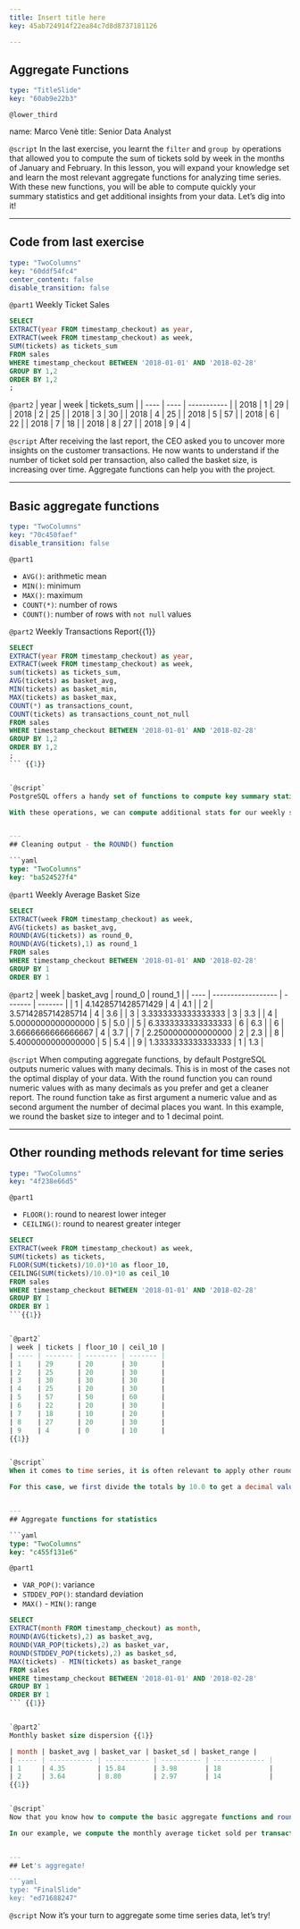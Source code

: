 ```yaml
---
title: Insert title here
key: 45ab724914f22ea84c7d8d8737181126

---
```

## Aggregate Functions

```yaml
type: "TitleSlide"
key: "60ab9e22b3"
```

`@lower_third`

name: Marco Venè
title: Senior Data Analyst


`@script`
In the last exercise, you learnt the ```filter``` and  ```group by``` operations that allowed you to compute the sum of tickets sold by week in the months of January and February. 
In this lesson, you will expand your knowledge set and learn the most relevant aggregate functions for analyzing time series. 
With these new functions, you will be able to compute quickly your summary statistics and get additional insights from your data. Let’s dig into it!


---
## Code from last exercise

```yaml
type: "TwoColumns"
key: "60ddf54fc4"
center_content: false
disable_transition: false
```

`@part1`
Weekly Ticket Sales
```sql
SELECT
EXTRACT(year FROM timestamp_checkout) as year,
EXTRACT(week FROM timestamp_checkout) as week,
SUM(tickets) as tickets_sum
FROM sales
WHERE timestamp_checkout BETWEEN '2018-01-01' AND '2018-02-28'
GROUP BY 1,2
ORDER BY 1,2
;
```


`@part2`
| year | week | tickets_sum |
| ---- | ---- | ----------- |
| 2018 | 1    | 29          |
| 2018 | 2    | 25          |
| 2018 | 3    | 30          |
| 2018 | 4    | 25          |
| 2018 | 5    | 57          |
| 2018 | 6    | 22          |
| 2018 | 7    | 18          |
| 2018 | 8    | 27          |
| 2018 | 9    | 4           |


`@script`
After receiving the last report, the CEO asked you to uncover more insights on the customer transactions. 
He now wants to understand if the number of ticket sold per transaction, also called the basket size, is increasing over time. 
Aggregate functions can help you with the project.


---
## Basic aggregate functions

```yaml
type: "TwoColumns"
key: "70c450faef"
disable_transition: false
```

`@part1`
- `AVG()`: arithmetic mean 
- `MIN()`: minimum
- `MAX()`: maximum
- `COUNT(*)`: number of rows
- `COUNT()`: number of rows with `not null` values


`@part2`
Weekly Transactions Report{{1}}

```sql
SELECT
EXTRACT(year FROM timestamp_checkout) as year,
EXTRACT(week FROM timestamp_checkout) as week,
sum(tickets) as tickets_sum,
AVG(tickets) as basket_avg,
MIN(tickets) as basket_min,
MAX(tickets) as basket_max,
COUNT(*) as transactions_count,
COUNT(tickets) as transactions_count_not_null
FROM sales
WHERE timestamp_checkout BETWEEN '2018-01-01' AND '2018-02-28'
GROUP BY 1,2
ORDER BY 1,2
;
``` {{1}}


`@script`
PostgreSQL offers a handy set of functions to compute key summary statistics for a distribution. Here you can see some relevant functions to compute the mean, the most extreme data points, and the count of values in each set. 

With these operations, we can compute additional stats for our weekly sales report and get insights on the trend of number of transactions, basket size and potential outliers.


---
## Cleaning output - the ROUND() function

```yaml
type: "TwoColumns"
key: "ba524527f4"
```

`@part1`
Weekly Average Basket Size

```sql
SELECT
EXTRACT(week FROM timestamp_checkout) as week,
AVG(tickets) as basket_avg,
ROUND(AVG(tickets)) as round_0,
ROUND(AVG(tickets),1) as round_1
FROM sales
WHERE timestamp_checkout BETWEEN '2018-01-01' AND '2018-02-28'
GROUP BY 1
ORDER BY 1
```


`@part2`
| week | basket_avg        | round_0 | round_1 |
| ---- | ------------------ | ------- | ------- |
| 1    | 4.1428571428571429 | 4       | 4.1     |
| 2    | 3.5714285714285714 | 4       | 3.6     |
| 3    | 3.3333333333333333 | 3       | 3.3     |
| 4    | 5.0000000000000000 | 5       | 5.0     |
| 5    | 6.3333333333333333 | 6       | 6.3     |
| 6    | 3.6666666666666667 | 4       | 3.7     |
| 7    | 2.2500000000000000 | 2       | 2.3     |
| 8    | 5.4000000000000000 | 5       | 5.4     |
| 9    | 1.3333333333333333 | 1       | 1.3     |


`@script`
When computing aggregate functions, by default PostgreSQL outputs numeric values with many decimals. This is in most of the cases not the optimal display of your data.
With the round function you can round numeric values with as many decimals as you prefer and get a cleaner report. The round function take as first argument a numeric value and as second argument the number of decimal places you want. In this example, we round the basket size to integer and to 1 decimal point.


---
## Other rounding methods relevant for time series

```yaml
type: "TwoColumns"
key: "4f238e66d5"
```

`@part1`
- `FLOOR()`: round to nearest lower integer 
- `CEILING()`: round to nearest greater integer

```sql
SELECT
EXTRACT(week FROM timestamp_checkout) as week,
SUM(tickets) as tickets,
FLOOR(SUM(tickets)/10.0)*10 as floor_10,
CEILING(SUM(tickets)/10.0)*10 as ceil_10
FROM sales
WHERE timestamp_checkout BETWEEN '2018-01-01' AND '2018-02-28'
GROUP BY 1
ORDER BY 1
```{{1}}


`@part2`
| week | tickets | floor_10 | ceil_10 |
| ---- | ------- | -------- | ------- |
| 1    | 29      | 20       | 30      |
| 2    | 25      | 20       | 30      |
| 3    | 30      | 30       | 30      |
| 4    | 25      | 20       | 30      |
| 5    | 57      | 50       | 60      |
| 6    | 22      | 20       | 30      |
| 7    | 18      | 10       | 20      |
| 8    | 27      | 20       | 30      |
| 9    | 4       | 0        | 10      |
{{1}}


`@script`
When it comes to time series, it is often relevant to apply other rounding methods to your data. For instance, you may want to round your values to the nearest lower or greater integer or to a defined multiple. Let’s say that the finance department wants a report of the weekly ticket sales total, but they are not interested in the exact values, but require the rounded values at a multiple of 10 instead. The floor and ceiling functions, along with some basic arithmetic computation can help building this report. 

For this case, we first divide the totals by 10.0 to get a decimal value to round, then we apply the floor and ceiling function, and finally we multiply by 10 again to get the rounded ticket totals to the nearest lower and greater multiple of 10. With this simple workflow you can round values at any multiple and customize your time series reports.


---
## Aggregate functions for statistics

```yaml
type: "TwoColumns"
key: "c455f131e6"
```

`@part1`
- `VAR_POP()`: variance 
- `STDDEV_POP()`: standard deviation
- `MAX()` - `MIN()`: range


```sql
SELECT
EXTRACT(month FROM timestamp_checkout) as month,
ROUND(AVG(tickets),2) as basket_avg,
ROUND(VAR_POP(tickets),2) as basket_var,
ROUND(STDDEV_POP(tickets),2) as basket_sd,
MAX(tickets) - MIN(tickets) as basket_range
FROM sales
WHERE timestamp_checkout BETWEEN '2018-01-01' AND '2018-02-28'
GROUP BY 1
ORDER BY 1
``` {{1}}


`@part2`
Monthly basket size dispersion {{1}}

| month | basket_avg | basket_var | basket_sd | basket_range |
| ----- | ----------- | ----------- | ---------- | ------------- |
| 1     | 4.35        | 15.84       | 3.98       | 18            |
| 2     | 3.64        | 8.80        | 2.97       | 14            |
{{1}}


`@script`
Now that you know how to compute the basic aggregate functions and round the output for a cleaner and more customized report, it is time to explore another set of summary functions for statistical analysis. The var_pop and stddev_pop functions compute the variance and standard deviation respectively. “Pop” stands for population and distinguishes this set of functions from var_samp and stddev_samp, which compute the variance and standard deviation for the sample instead. Along with range, which can be computed using the max and min functions, variance and standard deviation are the most important metrics to quantify the dispersion around the mean of a variable.

In our example, we compute the monthly average ticket sold per transaction, together with the data dispersion metrics. With this, we can understand the distribution of basket sizes in January and February. The CEO is worried that the basket size is lower in February.


---
## Let's aggregate!

```yaml
type: "FinalSlide"
key: "ed71688247"
```

`@script`
Now it’s your turn to aggregate some time series data, let’s try!

